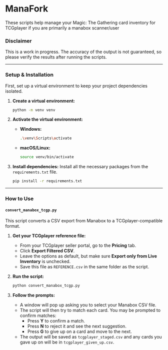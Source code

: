 # ManaFork

These scripts help manage your Magic: The Gathering card inventory for TCGplayer if you are primarily a manabox scanner/user

### Disclaimer 

This is a work in progress. The accuracy of the output is not guaranteed, so please verify the results after running the scripts.

-----

### Setup & Installation

First, set up a virtual environment to keep your project dependencies isolated.

1.  **Create a virtual environment:**

    ```bash
    python -m venv venv
    ```

2.  **Activate the virtual environment:**

      * **Windows:**
        ```bash
        .\venv\Scripts\activate
        ```
      * **macOS/Linux:**
        ```bash
        source venv/bin/activate
        ```

3.  **Install dependencies:**
    Install all the necessary packages from the `requirements.txt` file.

    ```bash
    pip install -r requirements.txt
    ```

-----

### How to Use

####  `convert_manabox_tcgp.py`

This script converts a CSV export from Manabox to a TCGplayer-compatible format.

1.  **Get your TCGplayer reference file:**

      * From your TCGplayer seller portal, go to the **Pricing** tab.
      * Click **Export Filtered CSV**.
      * Leave the options as default, but make sure **Export only from Live Inventory** is unchecked.
      * Save this file as `REFERENCE.csv` in the same folder as the script.

2.  **Run the script:**

    ```bash
    python convert_manabox_tcgp.py
    ```

3.  **Follow the prompts:**

      * A window will pop up asking you to select your Manabox CSV file.
      * The script will then try to match each card. You may be prompted to confirm matches:
          * Press **Y** to confirm a match.
          * Press **N** to reject it and see the next suggestion.
          * Press **G** to give up on a card and move to the next.
      * The output will be saved as `tcgplayer_staged.csv` and any cards you gave up on will be in `tcgplayer_given_up.csv`.
